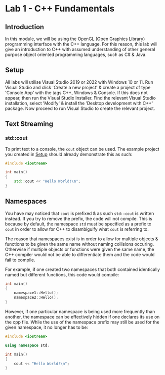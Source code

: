 # Lab 1 - C++ Fundamentals
## Introduction
In this module, we will be using the OpenGL (Open Graphics Library) programming interface with the C++ language. For this reason, this lab will give an introduction to C++ with assumed understanding of other general purpose object oriented programming languages, such as C# & Java.

## Setup
All labs will utilise Visual Studio 2019 or 2022 with Windows 10 or 11. Run Visual Studio and click 'Create a new project' & create a project of type 'Console App' with the tags C++, Windows & Console. If this does not appear, then run the Visual Studio Installer. Find the relevant Visual Studio installation, select 'Modify' & install the 'Desktop development with C++' package. Now proceed to run Visual Studio to create the relevant project.

## Text Streaming
### std::cout
To print text to a console, the ```cout``` object can be used. The example project you created in [Setup](#setup) should already demonstrate this as such:

```c++
#include <iostream>

int main()
{
    std::cout << "Hello World!\n";
}
```

## Namespaces
You have may noticed that ```cout``` is prefixed & as such ```std::cout``` is written instead. If you try to remove the prefix, the code will not compile. This is because by default, the namespace ```std``` must be specified as a prefix to ```cout``` in order to allow for C++ to disambiguify what ```cout``` is referring to.

The reason that namespaces exist is in order to allow for multiple objects & functions to be given the same name without naming collisions occuring. Otherwise if multiple objects or functions were given the same name, the C++ compiler would not be able to differentiate them and the code would fail to compile.

For example, if one created two namespaces that both contained identically named but different functions, this code would compile:

```c++
int main()
{
    namespace1::Hello();
    namespace2::Hello();
}
```

However, if one particular namespace is being used more frequently than another, the namespace can be effectively hidden if one declares its use on the cpp file. While the use of the namespace prefix may still be used for the given namespace, it no longer has to be:

```c++
#include <iostream>

using namespace std;

int main()
{
    cout << "Hello World!\n";
}
```